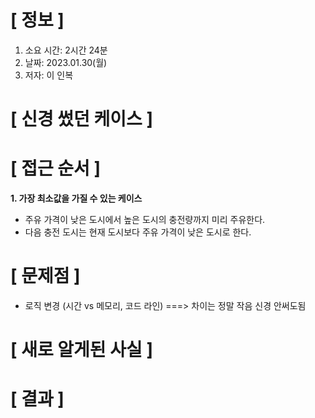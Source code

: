 # **[ 정보 ]**
1. 소요 시간: 2시간 24분
2. 날짜: 2023.01.30(월)
3. 저자: 이 인복

# **[ 신경 썼던 케이스 ]**

# **[ 접근 순서 ]**
**1. 가장 최소값을 가질 수 있는 케이스**
- 주유 가격이 낮은 도시에서 높은 도시의 충전량까지 미리 주유한다.
- 다음 충전 도시는 현재 도시보다 주유 가격이 낮은 도시로 한다.

# **[ 문제점 ]**
- 로직 변경 (시간 vs 메모리, 코드 라인) ===> 차이는 정말 작음 신경 안써도됨

# **[ 새로 알게된 사실 ]**

# **[ 결과 ]**
